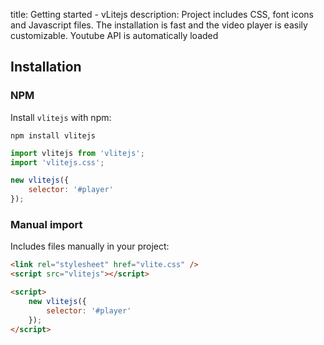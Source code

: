 title: Getting started - vLitejs
description: Project includes CSS, font icons and Javascript files. The installation is fast and the video player is easily customizable. Youtube API is automatically loaded

## Installation

### NPM

Install `vlitejs` with npm:

```shell
npm install vlitejs
```

```javascript
import vlitejs from 'vlitejs';
import 'vlitejs.css';

new vlitejs({
    selector: '#player'
});
```

### Manual import

Includes files manually in your project:

```html
<link rel="stylesheet" href="vlite.css" />
<script src="vlitejs"></script>

<script>
    new vlitejs({
        selector: '#player'
    });
</script>

```

<script>
  ((window.gitter = {}).chat = {}).options = {
    room: 'vlitejs/vlitejs'
  };
</script>
<script src="https://sidecar.gitter.im/dist/sidecar.v1.js" async defer></script>